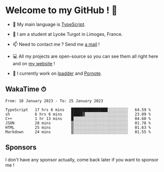 # Welcome to my GitHub ! 🌃

- 🔭 My main language is [TypeScript](https://www.typescriptlang.org/).

- 🌱 I am a student at Lycée Turgot in Limoges, France.

- 📫 Need to contact me ? Send me <a href="mailto:mikkel@milescode.dev">a mail</a> !

- 💻 All my projects are open-source so you can see them all right here and on <a href="https://www.vexcited.ml">my website</a> !

- 👀 I currently work on [lpadder](https://github.com/Vexcited/lpadder) and [Pornote](https://github.com/Vexcited/Pornote).

## WakaTime ⏱

<!--START_SECTION:waka-->

```text
From: 18 January 2023 - To: 25 January 2023

TypeScript   17 hrs 6 mins   ████████████████░░░░░░░░░   64.59 %
sh           6 hrs 6 mins    █████▓░░░░░░░░░░░░░░░░░░░   23.09 %
C++          1 hr 13 mins    █░░░░░░░░░░░░░░░░░░░░░░░░   04.60 %
JSON         28 mins         ▒░░░░░░░░░░░░░░░░░░░░░░░░   01.78 %
HTML         25 mins         ▒░░░░░░░░░░░░░░░░░░░░░░░░   01.63 %
Markdown     24 mins         ▒░░░░░░░░░░░░░░░░░░░░░░░░   01.55 %
```

<!--END_SECTION:waka-->

## Sponsors

I don't have any sponsor actually, come back later if you want to sponsor me !
